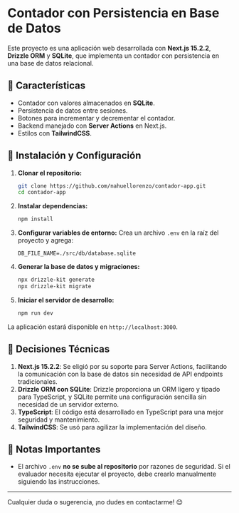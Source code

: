 # Contador con Persistencia en Base de Datos

Este proyecto es una aplicación web desarrollada con **Next.js 15.2.2**, **Drizzle ORM** y **SQLite**, que implementa un contador con persistencia en una base de datos relacional.

## 🚀 Características
- Contador con valores almacenados en **SQLite**.
- Persistencia de datos entre sesiones.
- Botones para incrementar y decrementar el contador.
- Backend manejado con **Server Actions** en Next.js.
- Estilos con **TailwindCSS**.

## 🔧 Instalación y Configuración
1. **Clonar el repositorio:**
   ```sh
   git clone https://github.com/nahuellorenzo/contador-app.git
   cd contador-app
   ```

2. **Instalar dependencias:**
   ```sh
   npm install
   ```

3. **Configurar variables de entorno:**
   Crea un archivo `.env` en la raíz del proyecto y agrega:
   ```env
   DB_FILE_NAME=./src/db/database.sqlite
   ```

4. **Generar la base de datos y migraciones:**
   ```sh
   npx drizzle-kit generate
   npx drizzle-kit migrate
   ```

5. **Iniciar el servidor de desarrollo:**
   ```sh
   npm run dev
   ```

La aplicación estará disponible en `http://localhost:3000`.

## 📌 Decisiones Técnicas
1. **Next.js 15.2.2**: Se eligió por su soporte para Server Actions, facilitando la comunicación con la base de datos sin necesidad de API endpoints tradicionales.
2. **Drizzle ORM con SQLite**: Drizzle proporciona un ORM ligero y tipado para TypeScript, y SQLite permite una configuración sencilla sin necesidad de un servidor externo.
3. **TypeScript**: El código está desarrollado en TypeScript para una mejor seguridad y mantenimiento.
4. **TailwindCSS**: Se usó para agilizar la implementación del diseño.

## 📝 Notas Importantes
- El archivo `.env` **no se sube al repositorio** por razones de seguridad. Si el evaluador necesita ejecutar el proyecto, debe crearlo manualmente siguiendo las instrucciones.

---

Cualquier duda o sugerencia, ¡no dudes en contactarme! 😊